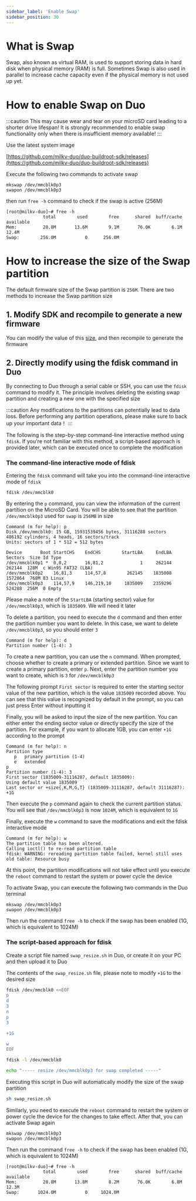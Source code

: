 ```yaml
---
sidebar_label: 'Enable Swap'
sidebar_position: 30
---
```


# What is Swap

Swap, also known as virtual RAM, is used to support storing data in hard disk when physical memory (RAM) is full. Sometimes Swap is also used in parallel to increase cache capacity even if the physical memory is not used up yet.

# How to enable Swap on Duo

:::caution
This may cause wear and tear on your microSD card leading to a shorter drive lifespan! It is strongly recommended to enable swap functionality only when there is insufficient memory available!
:::

Use the latest system image

[https://github.com/milkv-duo/duo-buildroot-sdk/releases](https://github.com/milkv-duo/duo-buildroot-sdk/releases)

Execute the following two commands to activate swap
```
mkswap /dev/mmcblk0p3
swapon /dev/mmcblk0p3
```
then run `free -h` command to check if the swap is active (256M)

```
[root@milkv-duo]~# free -h
              total        used        free      shared  buff/cache   available
Mem:          28.8M       13.6M        9.1M       76.0K        6.1M       12.4M
Swap:        256.0M           0      256.0M
```


# How to increase the size of the Swap partition

The default firmware size of the Swap partition is `256M`. There are two methods to increase the Swap partition size

## 1. Modify SDK and recompile to generate a new firmware

You can modify the value of this [size](https://github.com/milkv-duo/duo-buildroot-sdk/blob/develop/milkv/genimage-milkv-duo.cfg#L36), and then recompile to generate the firmware

## 2. Directly modify using the fdisk command in Duo

By connecting to Duo through a serial cable or SSH, you can use the `fdisk` command to modify it. The principle involves deleting the existing swap partition and creating a new one with the specified size

:::caution
Any modifications to the partitions can potentially lead to data loss. Before performing any partition operations, please make sure to back up your important data！
:::

The following is the step-by-step command-line interactive method using `fdisk`. If you're not familiar with this method, a script-based approach is provided later, which can be executed once to complete the modification

### The command-line interactive mode of fdisk

Entering the `fdisk` command will take you into the command-line interactive mode of `fdisk`

```
fdisk /dev/mmcblk0
```

By entering the `p` command, you can view the information of the current partition on the MicroSD Card. You will be able to see that the partition `/dev/mmcblk0p3` used for `swap` is `256MB` in size
```
Command (m for help): p
Disk /dev/mmcblk0: 15 GB, 15931539456 bytes, 31116288 sectors
486192 cylinders, 4 heads, 16 sectors/track
Units: sectors of 1 * 512 = 512 bytes

Device       Boot StartCHS    EndCHS        StartLBA     EndLBA    Sectors  Size Id Type
/dev/mmcblk0p1 *  0,0,2       16,81,2              1     262144     262144  128M  c Win95 FAT32 (LBA)
/dev/mmcblk0p2    16,81,3     114,57,8        262145    1835008    1572864  768M 83 Linux
/dev/mmcblk0p3    114,57,9    146,219,10     1835009    2359296     524288  256M  0 Empty
```
Please make a note of the `StartLBA` (starting sector) value for `/dev/mmcblk0p3`, which is `1835009`. We will need it later

To delete a partition, you need to execute the `d` command and then enter the partition number you want to delete. In this case, we want to delete `/dev/mmcblk0p3`, so you should enter `3`
```
Command (m for help): d
Partition number (1-4): 3
```

To create a new partition, you can use the `n` command. When prompted, choose whether to create a primary or extended partition. Since we want to create a primary partition, enter `p`. Next, enter the partition number you want to create, which is `3` for `/dev/mmcblk0p3`

The following prompt `First sector` is required to enter the starting sector value of the new partition, which is the value `1835009` recorded above. You can see that this value is recognized by default in the prompt, so you can just press Enter without inputting it

Finally, you will be asked to input the size of the new partition. You can either enter the ending sector value or directly specify the size of the partition. For example, if you want to allocate 1GB, you can enter `+1G` according to the prompt
```
Command (m for help): n
Partition type
   p   primary partition (1-4)
   e   extended
p
Partition number (1-4): 3
First sector (1835009-31116287, default 1835009): 
Using default value 1835009
Last sector or +size{,K,M,G,T} (1835009-31116287, default 31116287): +1G
```
Then execute the `p` command again to check the current partition status. You will see that `/dev/mmcblk0p3` is now `1024M`, which is equivalent to `1G`

Finally, execute the `w` command to save the modifications and exit the fdisk interactive mode
```
Command (m for help): w
The partition table has been altered.
Calling ioctl() to re-read partition table
fdisk: WARNING: rereading partition table failed, kernel still uses old table: Resource busy
```
At this point, the partition modifications will not take effect until you execute the `reboot` command to restart the system or power cycle the device

To activate Swap, you can execute the following two commands in the Duo terminal
```
mkswap /dev/mmcblk0p3
swapon /dev/mmcblk0p3
```
Then run the command `free -h` to check if the swap has been enabled (1G, which is equivalent to 1024M)

### The script-based approach for fdisk

Create a script file named `swap_resize.sh` in Duo, or create it on your PC and then upload it to Duo

The contents of the `swap_resize.sh` file, please note to modify `+1G` to the desired size
```bash
fdisk /dev/mmcblk0 <<EOF
p
d
3
n
p
3

+1G

w
EOF

fdisk -l /dev/mmcblk0

echo "----- resize /dev/mmcblk0p3 for swap completed -----"
```

Executing this script in Duo will automatically modify the size of the swap partition
```bash
sh swap_resize.sh
```

Similarly, you need to execute the `reboot` command to restart the system or power cycle the device for the changes to take effect. After that, you can activate Swap again
```
mkswap /dev/mmcblk0p3
swapon /dev/mmcblk0p3
```

Then run the command `free -h` to check if the swap has been enabled (1G, which is equivalent to 1024M)

```
[root@milkv-duo]~# free -h
              total        used        free      shared  buff/cache   available
Mem:          28.8M       13.8M        8.2M       76.0K        6.8M       12.3M
Swap:       1024.0M           0     1024.0M
```